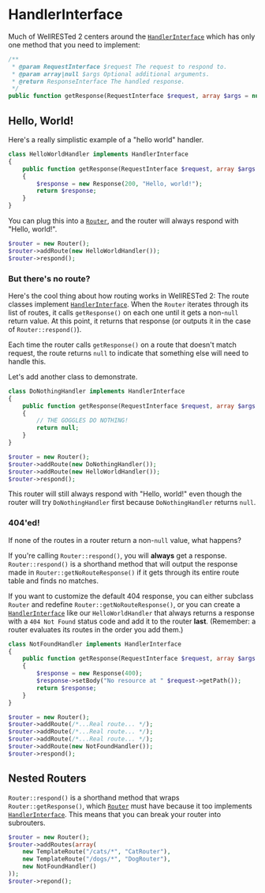 # HandlerInterface

Much of WellRESTed 2 centers around the [`HandlerInterface`](../src/pjdietz/WellRESTed/Interfaces/HanderInterface.php) which has only one method that you need to implement:

```php
/**
 * @param RequestInterface $request The request to respond to.
 * @param array|null $args Optional additional arguments.
 * @return ResponseInterface The handled response.
 */
public function getResponse(RequestInterface $request, array $args = null);
```

## Hello, World!

Here's a really simplistic example of a "hello world" handler.

```php
class HelloWorldHandler implements HandlerInterface
{
    public function getResponse(RequestInterface $request, array $args = null)
    {
        $response = new Response(200, "Hello, world!");
        return $response;
    }
}
```

You can plug this into a [`Router`](../src/pjdietz/WellRESTed/Router.php), and the router will always respond with "Hello, world!".

```php
$router = new Router();
$router->addRoute(new HelloWorldHandler());
$router->respond();
```

### But there's no route?

Here's the cool thing about how routing works in WellRESTed 2: The route classes implement [`HandlerInterface`](../src/pjdietz/WellRESTed/Interfaces/HanderInterface.php). When the `Router` iterates through its list of routes, it calls `getResponse()` on each one until it gets a non-`null` return value. At this point, it returns that response (or outputs it in the case of `Router::respond()`).

Each time the router calls `getResponse()` on a route that doesn't match request, the route returns `null` to indicate that something else will need to handle this.

Let's add another class to demonstrate.

```php
class DoNothingHandler implements HandlerInterface
{
    public function getResponse(RequestInterface $request, array $args = null)
    {
        // THE GOGGLES DO NOTHING!
        return null;
    }
}
```

```php
$router = new Router();
$router->addRoute(new DoNothingHandler());
$router->addRoute(new HelloWorldHandler());
$router->respond();
```

This router will still always respond with "Hello, world!" even though the router will try `DoNothingHandler` first because `DoNothingHandler` returns `null`.

### 404'ed!

If none of the routes in a router return a non-`null` value, what happens?

If you're calling `Router::respond()`, you will **always** get a response. `Router::respond()` is a shorthand method that will output the response made in `Router::getNoRouteResponse()` if it gets through its entire route table and finds no matches.

If you want to customize the default 404 response, you can either subclass `Router` and redefine `Router::getNoRouteResponse()`, or you can create a [`HandlerInterface`](../src/pjdietz/WellRESTed/Interfaces/HanderInterface.php) like our `HelloWorldHandler` that always returns a response with a `404 Not Found` status code and add it to the router **last**. (Remember: a router evaluates its routes in the order you add them.)

```php
class NotFoundHandler implements HandlerInterface
{
    public function getResponse(RequestInterface $request, array $args = null)
    {
        $response = new Response(400);
        $response->setBody("No resource at " $request->getPath());
        return $response;
    }
}
```

```php
$router = new Router();
$router->addRoute(/*...Real route... */);
$router->addRoute(/*...Real route... */);
$router->addRoute(/*...Real route... */);
$router->addRoute(new NotFoundHandler());
$router->respond();
```

## Nested Routers

`Router::respond()` is a shorthand method that wraps `Router::getResponse()`, which [`Router`](../src/pjdietz/WellRESTed/Router.php) must have because it too implements [`HandlerInterface`](../src/pjdietz/WellRESTed/Interfaces/HanderInterface.php). This means that you can break your router into subrouters.


```php
$router = new Router();
$router->addRoutes(array(
    new TemplateRoute("/cats/*", "CatRouter"),
    new TemplateRoute("/dogs/*", "DogRouter"),
    new NotFoundHandler()
));
$router->repond();
```
